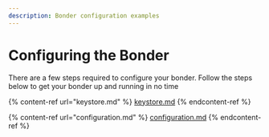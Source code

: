 ```yaml
---
description: Bonder configuration examples
---
```


# Configuring the Bonder

There are a few steps required to configure your bonder. Follow the steps below to get your bonder up and running in no time

{% content-ref url="keystore.md" %}
[keystore.md](keystore.md)
{% endcontent-ref %}

{% content-ref url="configuration.md" %}
[configuration.md](configuration.md)
{% endcontent-ref %}